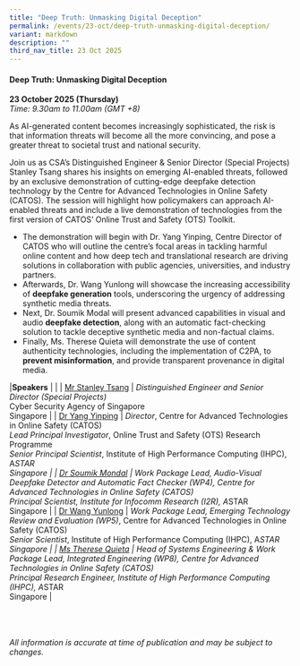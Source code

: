 ```yaml
---
title: "Deep Truth: Unmasking Digital Deception"
permalink: /events/23-oct/deep-truth-unmasking-digital-deception/
variant: markdown
description: ""
third_nav_title: 23 Oct 2025
---
```

#### **Deep Truth: Unmasking Digital Deception**

**23 October 2025 (Thursday)**  
*Time: 9.30am to 11.00am (GMT +8)*

As AI-generated content becomes increasingly sophisticated, the risk is that information threats will become all the more convincing, and pose a greater threat to societal trust and national security.

Join us as CSA’s Distinguished Engineer &amp; Senior Director (Special Projects) Stanley Tsang shares his insights on emerging AI-enabled threats, followed by an exclusive demonstration of cutting-edge deepfake detection technology by the Centre for Advanced Technologies in Online Safety (CATOS). The session will highlight how policymakers can approach AI-enabled threats and include a live demonstration of technologies from the first version of CATOS’ Online Trust and Safety (OTS) Toolkit. 
* The demonstration will begin with Dr. Yang Yinping, Centre Director of CATOS who will outline the centre’s focal areas in tackling harmful online content and how deep tech and translational research are driving solutions in collaboration with public agencies, universities, and industry partners.
* Afterwards, Dr. Wang Yunlong will showcase the increasing accessibility of **deepfake generation** tools, underscoring the urgency of addressing synthetic media threats.
* Next, Dr. Soumik Modal will present advanced capabilities in visual and audio **deepfake detection**, along with an automatic fact-checking solution to tackle deceptive synthetic media and non-factual claims. 
* Finally, Ms. Therese Quieta will demonstrate the use of content authenticity technologies, including the implementation of C2PA, to **prevent misinformation**, and provide transparent provenance in digital media. 

|**Speakers**          |                                                              |
| [Mr Stanley Tsang](/speakers/mr-stanley-tsang/)  | *Distinguished Engineer and Senior Director (Special Projects)* <br>Cyber Security Agency of Singapore<br>Singapore      |
| [Dr Yang Yinping](/speakers/dr-yang-yinping/)  | *Director*, Centre for Advanced Technologies in Online Safety (CATOS) <br>*Lead Principal Investigator*, Online Trust and Safety (OTS) Research Programme<br>*Senior Principal Scientist*, Institute of High Performance Computing (IHPC), A*STAR<br>Singapore      |
| [Dr Soumik Mondal](/speakers/dr-soumik-mondal/)  | *Work Package Lead, Audio-Visual Deepfake Detector and Automatic Fact Checker (WP4)*, Centre for Advanced Technologies in Online Safety (CATOS) <br>*Principal Scientist*, Institute for Infocomm Research (I2R), A*STAR<br>Singapore      |
| [Dr Wang Yunlong](/speakers/dr-wang-yunlong/)  | *Work Package Lead,  Emerging Technology Review and Evaluation (WP5)*, Centre for Advanced Technologies in Online Safety (CATOS) <br>*Senior Scientist*, Institute of High Performance Computing (IHPC), A*STAR<br>Singapore      |
| [Ms Therese Quieta](/speakers/ms-therese-quieta/)  | *Head of Systems Engineering &amp; Work Package Lead, Integrated Engineering (WP8)*, Centre for Advanced Technologies in Online Safety (CATOS) <br>*Principal Research Engineer*, Institute of High Performance Computing (IHPC), A*STAR<br>Singapore      |

<br><br><br>
*All information is accurate at time of publication and may be subject to changes.*